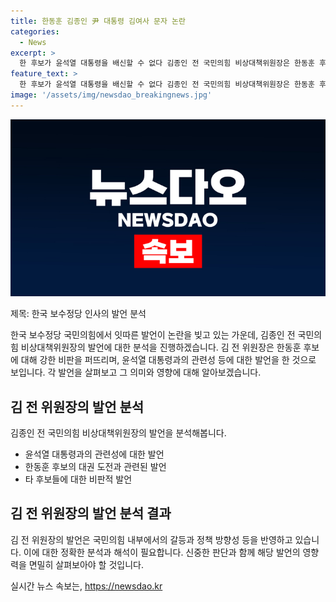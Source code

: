 ```yaml
---
title: 한동훈 김종인 尹 대통령 김여사 문자 논란
categories:
  - News
excerpt: >
  한 후보가 윤석열 대통령을 배신할 수 없다 김종인 전 국민의힘 비상대책위원장은 한동훈 후보가 대통령을 배신할 수 없다고 주장하며, 윤석열 대통령을 지지하는 입장을 밝혔다. 또한, 김 전 위원장은 한 후보를 비판하고, 대통령을 지지하는 입장을 강조했다. 또한, 검사 출신 대통령에 대해서는 부정적인 견해를 제시했다.
feature_text: >
  한 후보가 윤석열 대통령을 배신할 수 없다 김종인 전 국민의힘 비상대책위원장은 한동훈 후보가 대통령을 배신할 수 없다고 주장하며, 윤석열 대통령을 지지하는 입장을 밝혔다. 또한, 김 전 위원장은 한 후보를 비판하고, 대통령을 지지하는 입장을 강조했다. 또한, 검사 출신 대통령에 대해서는 부정적인 견해를 제시했다.
image: '/assets/img/newsdao_breakingnews.jpg'
---
```


<p><img src="/assets/img/newsdao_breakingnews.jpg" alt="pcversion 속보" /></p>

<p>제목: 한국 보수정당 인사의 발언 분석</p>

<p>한국 보수정당 국민의힘에서 잇따른 발언이 논란을 빚고 있는 가운데, 김종인 전 국민의힘 비상대책위원장의 발언에 대한 분석을 진행하겠습니다. 김 전 위원장은 한동훈 후보에 대해 강한 비판을 퍼뜨리며, 윤석열 대통령과의 관련성 등에 대한 발언을 한 것으로 보입니다. 각 발언을 살펴보고 그 의미와 영향에 대해 알아보겠습니다.</p>

<h2 data-ke-size="size26">김 전 위원장의 발언 분석</h2>

<p>김종인 전 국민의힘 비상대책위원장의 발언을 분석해봅니다.</p>

<ul>
  <li>윤석열 대통령과의 관련성에 대한 발언</li>
  <li>한동훈 후보의 대권 도전과 관련된 발언</li>
  <li>타 후보들에 대한 비판적 발언</li>
</ul>

<h2 data-ke-size="size26">김 전 위원장의 발언 분석 결과</h2>

<p>김 전 위원장의 발언은 국민의힘 내부에서의 갈등과 정책 방향성 등을 반영하고 있습니다. 이에 대한 정확한 분석과 해석이 필요합니다. 신중한 판단과 함께 해당 발언의 영향력을 면밀히 살펴보아야 할 것입니다.</p>
실시간 뉴스 속보는, <a href="https://newsdao.kr" rel="dofollow">https://newsdao.kr</a>


